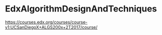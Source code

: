 # EdxAlgorithmDesignAndTechniques
https://courses.edx.org/courses/course-v1:UCSanDiegoX+ALGS200x+2T2017/course/

